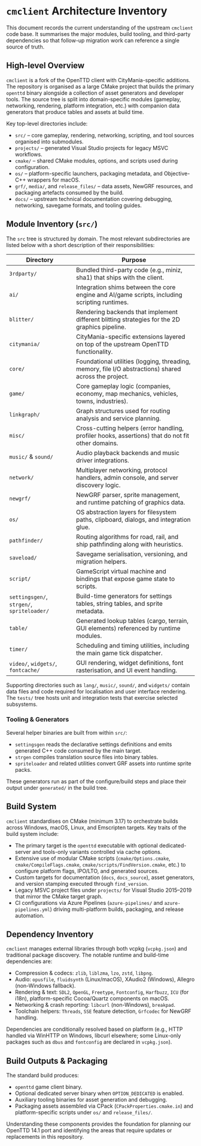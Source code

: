 # `cmclient` Architecture Inventory

This document records the current understanding of the upstream `cmclient` code base. It summarises the major modules, build tooling, and third-party dependencies so that follow-up migration work can reference a single source of truth.

## High-level Overview

`cmclient` is a fork of the OpenTTD client with CityMania-specific additions. The repository is organised as a large CMake project that builds the primary `openttd` binary alongside a collection of asset generators and developer tools. The source tree is split into domain-specific modules (gameplay, networking, rendering, platform integration, etc.) with companion data generators that produce tables and assets at build time.

Key top-level directories include:

- `src/` – core gameplay, rendering, networking, scripting, and tool sources organised into submodules.
- `projects/` – generated Visual Studio projects for legacy MSVC workflows.
- `cmake/` – shared CMake modules, options, and scripts used during configuration.
- `os/` – platform-specific launchers, packaging metadata, and Objective-C++ wrappers for macOS.
- `grf/`, `media/`, and `release_files/` – data assets, NewGRF resources, and packaging artefacts consumed by the build.
- `docs/` – upstream technical documentation covering debugging, networking, savegame formats, and tooling guides.

## Module Inventory (`src/`)

The `src` tree is structured by domain. The most relevant subdirectories are listed below with a short description of their responsibilities:

| Directory | Purpose |
| --- | --- |
| `3rdparty/` | Bundled third-party code (e.g., miniz, sha1) that ships with the client. |
| `ai/` | Integration shims between the core engine and AI/game scripts, including scripting runtimes. |
| `blitter/` | Rendering backends that implement different blitting strategies for the 2D graphics pipeline. |
| `citymania/` | CityMania-specific extensions layered on top of the upstream OpenTTD functionality. |
| `core/` | Foundational utilities (logging, threading, memory, file I/O abstractions) shared across the project. |
| `game/` | Core gameplay logic (companies, economy, map mechanics, vehicles, towns, industries). |
| `linkgraph/` | Graph structures used for routing analysis and service planning. |
| `misc/` | Cross-cutting helpers (error handling, profiler hooks, assertions) that do not fit other domains. |
| `music/` & `sound/` | Audio playback backends and music driver integrations. |
| `network/` | Multiplayer networking, protocol handlers, admin console, and server discovery logic. |
| `newgrf/` | NewGRF parser, sprite management, and runtime patching of graphics data. |
| `os/` | OS abstraction layers for filesystem paths, clipboard, dialogs, and integration glue. |
| `pathfinder/` | Routing algorithms for road, rail, and ship pathfinding along with heuristics. |
| `saveload/` | Savegame serialisation, versioning, and migration helpers. |
| `script/` | GameScript virtual machine and bindings that expose game state to scripts. |
| `settingsgen/`, `strgen/`, `spriteloader/` | Build-time generators for settings tables, string tables, and sprite metadata. |
| `table/` | Generated lookup tables (cargo, terrain, GUI elements) referenced by runtime modules. |
| `timer/` | Scheduling and timing utilities, including the main game tick dispatcher. |
| `video/`, `widgets/`, `fontcache/` | GUI rendering, widget definitions, font rasterisation, and UI event handling. |

Supporting directories such as `lang/`, `music/`, `sound/`, and `widgets/` contain data files and code required for localisation and user interface rendering. The `tests/` tree hosts unit and integration tests that exercise selected subsystems.

### Tooling & Generators

Several helper binaries are built from within `src/`:

- `settingsgen` reads the declarative settings definitions and emits generated C++ code consumed by the main target.
- `strgen` compiles translation source files into binary tables.
- `spriteloader` and related utilities convert GRF assets into runtime sprite packs.

These generators run as part of the configure/build steps and place their output under `generated/` in the build tree.

## Build System

`cmclient` standardises on CMake (minimum 3.17) to orchestrate builds across Windows, macOS, Linux, and Emscripten targets. Key traits of the build system include:

- The primary target is the `openttd` executable with optional dedicated-server and tools-only variants controlled via cache options.
- Extensive use of modular CMake scripts (`cmake/Options.cmake`, `cmake/CompileFlags.cmake`, `cmake/scripts/FindVersion.cmake`, etc.) to configure platform flags, IPO/LTO, and generated sources.
- Custom targets for documentation (`docs`, `docs_source`), asset generators, and version stamping executed through `find_version`.
- Legacy MSVC project files under `projects/` for Visual Studio 2015–2019 that mirror the CMake target graph.
- CI configurations via Azure Pipelines (`azure-pipelines/` and `azure-pipelines.yml`) driving multi-platform builds, packaging, and release automation.

## Dependency Inventory

`cmclient` manages external libraries through both vcpkg (`vcpkg.json`) and traditional package discovery. The notable runtime and build-time dependencies are:

- Compression & codecs: `zlib`, `liblzma`, `lzo`, `zstd`, `libpng`.
- Audio: `opusfile`, `fluidsynth` (Linux/macOS), XAudio2 (Windows), Allegro (non-Windows fallback).
- Rendering & text: `SDL2`, `OpenGL`, `Freetype`, `Fontconfig`, `Harfbuzz`, `ICU` (for i18n), platform-specific Cocoa/Quartz components on macOS.
- Networking & crash reporting: `libcurl` (non-Windows), `breakpad`.
- Toolchain helpers: `Threads`, `SSE` feature detection, `Grfcodec` for NewGRF handling.

Dependencies are conditionally resolved based on platform (e.g., HTTP handled via WinHTTP on Windows, libcurl elsewhere; some Linux-only packages such as `dbus` and `fontconfig` are declared in `vcpkg.json`).

## Build Outputs & Packaging

The standard build produces:

- `openttd` game client binary.
- Optional dedicated server binary when `OPTION_DEDICATED` is enabled.
- Auxiliary tooling binaries for asset generation and debugging.
- Packaging assets assembled via CPack (`CPackProperties.cmake.in`) and platform-specific scripts under `os/` and `release_files/`.

Understanding these components provides the foundation for planning our OpenTTD 14.1 port and identifying the areas that require updates or replacements in this repository.
